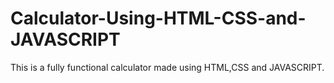 # Calculator-Using-HTML-CSS-and-JAVASCRIPT
This is a fully functional calculator made using HTML,CSS and JAVASCRIPT.
